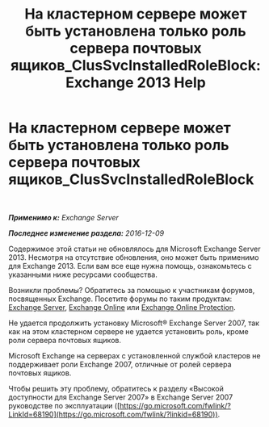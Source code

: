﻿---
title: 'На кластерном сервере может быть установлена только роль сервера почтовых ящиков_ClusSvcInstalledRoleBlock: Exchange 2013 Help'
TOCTitle: На кластерном сервере может быть установлена только роль сервера почтовых ящиков_ClusSvcInstalledRoleBlock
ms:assetid: 3e20f408-2b8d-47c2-a402-07232ab9f234
ms:mtpsurl: https://technet.microsoft.com/ru-ru/library/ms.exch.setupreadiness.clussvcinstalledroleblock(v=EXCHG.150)
ms:contentKeyID: 50487873
ms.date: 05/22/2018
mtps_version: v=EXCHG.150
ms.translationtype: MT
---

# На кластерном сервере может быть установлена только роль сервера почтовых ящиков\_ClusSvcInstalledRoleBlock

 

_**Применимо к:** Exchange Server_

_**Последнее изменение раздела:** 2016-12-09_

Содержимое этой статьи не обновлялось для Microsoft Exchange Server 2013. Несмотря на отсутствие обновления, оно может быть применимо для Exchange 2013. Если вам все еще нужна помощь, ознакомьтесь с указанными ниже ресурсами сообщества.

Возникли проблемы? Обратитесь за помощью к участникам форумов, посвященных Exchange. Посетите форумы по таким продуктам: [Exchange Server](https://go.microsoft.com/fwlink/p/?linkid=60612), [Exchange Online](https://go.microsoft.com/fwlink/p/?linkid=267542) или [Exchange Online Protection](https://go.microsoft.com/fwlink/p/?linkid=285351).

Не удается продолжить установку Microsoft® Exchange Server 2007, так как на этом кластерном сервере не удается установить роль, кроме роли сервера почтовых ящиков.

Microsoft Exchange на серверах с установленной службой кластеров не поддерживает роли Exchange 2007, отличные от ролей сервера почтовых ящиков.

Чтобы решить эту проблему, обратитесь к разделу «Высокой доступности для Exchange Server 2007» в Exchange Server 2007 руководстве по эксплуатации ([https://go.microsoft.com/fwlink/?LinkId=68190](https://go.microsoft.com/fwlink/?linkid=68190)).

